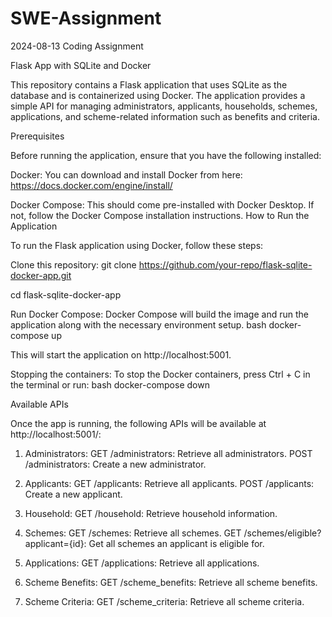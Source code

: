 # SWE-Assignment
2024-08-13 Coding Assignment

Flask App with SQLite and Docker

This repository contains a Flask application that uses SQLite as the database and is containerized using Docker. The application provides a simple API for managing administrators, applicants, households, schemes, applications, and scheme-related information such as benefits and criteria.

Prerequisites

Before running the application, ensure that you have the following installed:

Docker: You can download and install Docker from here: https://docs.docker.com/engine/install/

Docker Compose: This should come pre-installed with Docker Desktop. If not, follow the Docker Compose installation instructions.
How to Run the Application

To run the Flask application using Docker, follow these steps:

Clone this repository:
git clone https://github.com/your-repo/flask-sqlite-docker-app.git

cd flask-sqlite-docker-app

Run Docker Compose: Docker Compose will build the image and run the application along with the necessary environment setup.
bash
docker-compose up

This will start the application on http://localhost:5001.

Stopping the containers: To stop the Docker containers, press Ctrl + C in the terminal or run:
bash
docker-compose down

Available APIs

Once the app is running, the following APIs will be available at http://localhost:5001/:

1. Administrators:
GET /administrators: Retrieve all administrators.
POST /administrators: Create a new administrator.

3. Applicants:
GET /applicants: Retrieve all applicants.
POST /applicants: Create a new applicant.

5. Household:
GET /household: Retrieve household information.

6. Schemes:
GET /schemes: Retrieve all schemes.
GET /schemes/eligible?applicant={id}: Get all schemes an applicant is eligible for.

7. Applications:
GET /applications: Retrieve all applications.

8. Scheme Benefits:
GET /scheme_benefits: Retrieve all scheme benefits.

10. Scheme Criteria:
GET /scheme_criteria: Retrieve all scheme criteria.
